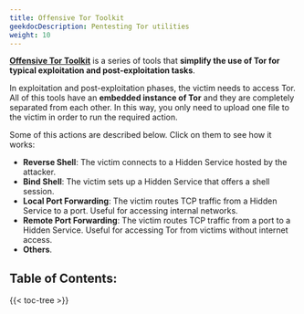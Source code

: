 ```yaml
---
title: Offensive Tor Toolkit
geekdocDescription: Pentesting Tor utilities
weight: 10
---
```

[**Offensive Tor Toolkit**](https://github.com/atorrescogollo/offensive-tor-toolkit) is a series of tools that **simplify the use of Tor for typical exploitation and post-exploitation tasks**.

In exploitation and post-exploitation phases, the victim needs to access Tor. All of this tools have an **embedded instance of Tor** and they are completely separated from each other. In this way, you only need to upload one file to the victim in order to run the required action.

Some of this actions are described below. Click on them to see how it works:
* **Reverse Shell**: The victim connects to a Hidden Service hosted by the attacker.
* **Bind Shell**: The victim sets up a Hidden Service that offers a shell session.
* **Local Port Forwarding**: The victim routes TCP traffic from a Hidden Service to a port. Useful for accessing internal networks.
* **Remote Port Forwarding**: The victim routes TCP traffic from a port to a Hidden Service. Useful for accessing Tor from victims without internet access.
* **Others**.

## Table of Contents:
{{< toc-tree >}}
